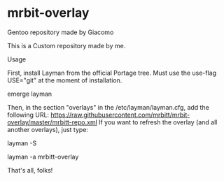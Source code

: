 # mrbit-overlay
Gentoo repository made by Giacomo

This is a Custom repository made by me.

Usage

First, install Layman from the official Portage tree. Must use the use-flag USE="git" at the moment of installation.

emerge layman

Then, in the section "overlays" in the /etc/layman/layman.cfg, add the following URL: https://raw.githubusercontent.com/mrbitt/mrbit-overlay/master/mrbitt-repo.xml
If you want to refresh the overlay (and all another overlays), just type:

layman -S 

layman -a mrbitt-overlay

That's all, folks!
